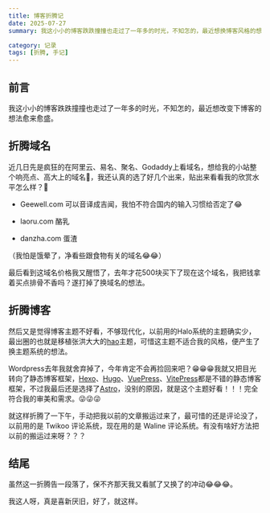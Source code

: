 ```yaml
---
title: 博客折腾记
date: 2025-07-27
summary: 我这小小的博客跌跌撞撞也走过了一年多的时光，不知怎的，最近想换博客风格的想法愈来愈盛。

category: 记录
tags: [折腾, 手记]
---
```


## 前言

我这小小的博客跌跌撞撞也走过了一年多的时光，不知怎的，最近想改变下博客的想法愈来愈盛。

## 折腾域名

近几日先是疯狂的在阿里云、易名、聚名、Godaddy上看域名，想给我的小站整个响亮点、高大上的域名🤣，我还认真的选了好几个出来，贴出来看看我的欣赏水平怎么样？🤡

- Geewell.com 可以音译成吉闻，我怕不符合国内的输入习惯给否定了😂

- laoru.com 酪乳

- danzha.com 蛋渣

（我怕是饿晕了，净看些跟食物有关的域名😂😂）

最后看到这域名价格我又醒悟了，去年才花500块买下了现在这个域名，我把钱拿着买点排骨不香吗？遂打掉了换域名的想法。

## 折腾博客

然后又是觉得博客主题不好看，不够现代化，以前用的Halo系统的主题确实少，最出圈的也就是移植张洪大大的[hao](https://github.com/chengzhongxue/halo-theme-hao)主题，可惜这主题不适合我的风格，便产生了换主题系统的想法。

Wordpress去年我就舍弃掉了，今年肯定不会再捡回来吧？😁😁😁我就又把目光转向了静态博客框架，[Hexo](https://hexo.io)、[Hugo](https://gohugo.io/)、[VuePress](https://v2.vuepress.vuejs.org/zh/)、[VitePress](https://vitepress.dev/zh/)都是不错的静态博客框架，不过我最后还是选择了[Astro](https://astro.build/)，没别的原因，就是这个主题好看！！！完全符合我的审美和需求。😜😜😜

就这样折腾了一下午，手动把我以前的文章搬运过来了，最可惜的还是评论没了，以前用的是 Twikoo 评论系统，现在用的是 Waline 评论系统。有没有啥好方法把以前的搬运过来呀？？？

## 结尾

虽然这一折腾告一段落了，保不齐那天我又看腻了又换了的冲动😂😂😂。

我这人呀，真是喜新厌旧，好了，就这样。

